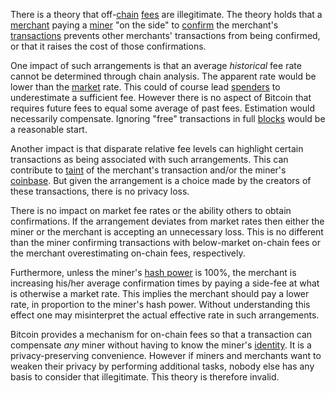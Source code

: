 There is a theory that off-[chain](Glossary#chain) [fees](Glossary#fee) are illegitimate. The theory holds that a [merchant](Glossary#merchant) paying a [miner](Glossary#miner) "on the side" to [confirm](Glossary#confirmation) the merchant's [transactions](Glossary#transaction) prevents other merchants' transactions from being confirmed, or that it raises the cost of those confirmations.

One impact of such arrangements is that an average *historical* fee rate cannot be determined through chain analysis. The apparent rate would be lower than the [market](Glossary#market) rate. This could of course lead [spenders](Glossary#spender) to underestimate a sufficient fee. However there is no aspect of Bitcoin that requires future fees to equal some average of past fees. Estimation would necessarily compensate. Ignoring "free" transactions in full [blocks](Glossary#block) would be a reasonable start.

Another impact is that disparate relative fee levels can highlight certain transactions as being associated with such arrangements. This can contribute to [taint](Glossary#taint) of the merchant's transaction and/or the miner's [coinbase](Glossary#coinbase). But given the arrangement is a choice made by the creators of these transactions, there is no privacy loss.

There is no impact on market fee rates or the ability others to obtain confirmations. If the arrangement deviates from market rates then either the miner or the merchant is accepting an unnecessary loss. This is no different than the miner confirming transactions with below-market on-chain fees or the merchant overestimating on-chain fees, respectively.

Furthermore, unless the miner's [hash power](Glossary#hash-power) is 100%, the merchant is increasing his/her average confirmation times by paying a side-fee at what is otherwise a market rate. This implies the merchant should pay a lower rate, in proportion to the miner's hash power. Without understanding this effect one may misinterpret the actual effective rate in such arrangements.

Bitcoin provides a mechanism for on-chain fees so that a transaction can compensate *any* miner without having to know the miner's [identity](Glossary#identity). It is a privacy-preserving convenience. However if miners and merchants want to weaken their privacy by performing additional tasks, nobody else has any basis to consider that illegitimate. This theory is therefore invalid.